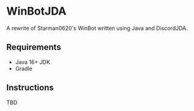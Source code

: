 # WinBotJDA
A rewrite of Starman0620's WinBot written using Java and DiscordJDA.

## Requirements
- Java 16+ JDK
- Gradle

## Instructions
TBD
